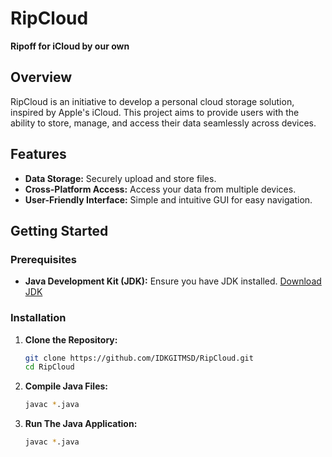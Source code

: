 # RipCloud

**Ripoff for iCloud by our own**

## Overview

RipCloud is an initiative to develop a personal cloud storage solution, inspired by Apple's iCloud. This project aims to provide users with the ability to store, manage, and access their data seamlessly across devices.

## Features

- **Data Storage:** Securely upload and store files.
- **Cross-Platform Access:** Access your data from multiple devices.
- **User-Friendly Interface:** Simple and intuitive GUI for easy navigation.

## Getting Started

### Prerequisites

- **Java Development Kit (JDK):** Ensure you have JDK installed. [Download JDK](https://www.oracle.com/java/technologies/javase-jdk11-downloads.html)

### Installation

1. **Clone the Repository:**

   ```bash
   git clone https://github.com/IDKGITMSD/RipCloud.git
   cd RipCloud

2. **Compile Java Files:**
   ```bash
   javac *.java

3. **Run The Java Application:**
   ```bash
   javac *.java

